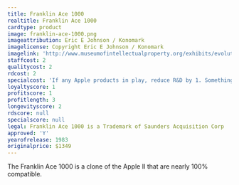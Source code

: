```yaml
---
title: Franklin Ace 1000
realtitle: Franklin Ace 1000
cardtype: product
image: franklin-ace-1000.png
imageattribution: Eric E Johnson / Konomark
imagelicense: Copyright Eric E Johnson / Konomark
imagelink: 'http://www.museumofintellectualproperty.org/exhibits/evolution_of_copyright.html'
staffcost: 2
qualitycost: 2
rdcost: 2
specialcost: 'If any Apple products in play, reduce R&D by 1. Something to reflect law suit?'
loyaltyscore: 1
profitscore: 1
profitlength: 3
longevityscore: 2
rdscore: null
specialscore: null
legal: Franklin Ace 1000 is a Trademark of Saunders Acquisition Corp
approved: 'Y'
yearofrelease: 1983
originalprice: $1349
---
```


The Franklin Ace 1000 is a clone of the Apple II that are nearly 100% compatible.
